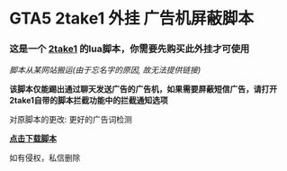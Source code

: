 # GTA5 2take1 外挂 广告机屏蔽脚本

### 这是一个 [2take1](https://gta.2take1.menu/) 的lua脚本，你需要先购买此外挂才可使用

*脚本从某网站搬运(由于忘名字的原因, 故无法提供链接)*

**该脚本仅能踢出通过聊天发送广告的广告机，如果需要屏蔽短信广告，请打开2take1自带的脚本拦截功能中的拦截通知选项**

对原脚本的更改: 更好的广告词检测

**[点击下载脚本](https://github.com/ender-zhao/GTA5-2take1-KickADS-bot-LuaScript/releases/download/script/ADS-Blocker-CN.lua)**

如有侵权，私信删除
